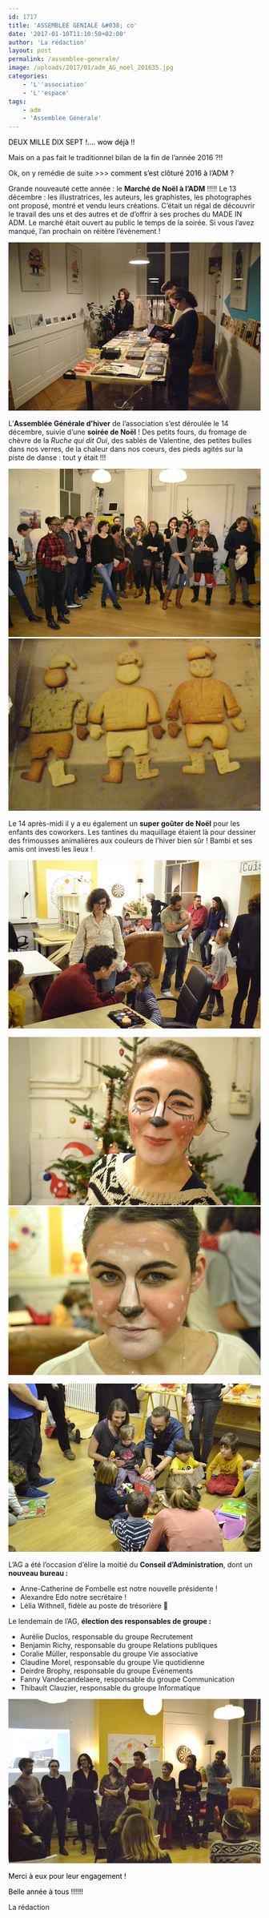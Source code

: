 ```yaml
---
id: 1717
title: 'ASSEMBLEE GENIALE &#038; co'
date: '2017-01-10T11:10:50+02:00'
author: 'La rédaction'
layout: post
permalink: /assemblee-generale/
image: /uploads/2017/01/adm_AG_noel_201635.jpg
categories:
    - 'L''association'
    - 'L''espace'
tags:
    - adm
    - 'Assemblée Générale'
---
```


<span class="s1" style="color: #000000;">DEUX MILLE DIX SEPT !…. wow déjà !!</span>

<span class="s1">Mais on a pas fait le traditionnel bilan de la fin de l’année 2016 ?!!</span>

<span class="s1">Ok, on y remédie de suite &gt;&gt;&gt;<span style="color: #000000;"> comment s’est clôturé 2016 à l’ADM ?</span></span>

Grande nouveauté cette année : le **Marché de Noël à l’ADM** !!!!! Le 13 décembre : les illustratrices, les auteurs, les graphistes, les photographes ont proposé, montré et vendu leurs créations. C’était un régal de découvrir le travail des uns et des autres et de d’offrir à ses proches du MADE IN ADM. Le marché était ouvert au public le temps de la soirée. Si vous l’avez manqué, l’an prochain on réitère l’évènement !

![adm_ag_noel_201638](/uploads/2017/01/adm_AG_noel_201638.jpg)

<span class="s1">L’**Assemblée Générale d’hiver** de l’association s’est déroulée le 14 décembre, suivie d’une **soirée de Noël** ! Des petits fours, du fromage de chèvre de la *Ruche qui dit Oui*, des sablés de Valentine, des petites bulles dans nos verres, de la chaleur dans nos coeurs, des pieds agités sur la piste de danse : tout y était !!!</span>

![adm_ag_noel_201641](/uploads/2017/01/adm_AG_noel_201641.jpg)![adm_ag_noel_201632](/uploads/2017/01/adm_AG_noel_201632.jpg)

<span class="s1">Le 14 après-midi il y a eu également un **super goûter de Noël** pour les enfants des coworkers. Les tantines du maquillage étaient là pour dessiner des frimousses animalières aux couleurs de l’hiver bien sûr ! Bambi et ses amis ont investi les lieux !</span>

![adm_ag_noel_201635](/uploads/2017/01/adm_AG_noel_201635.jpg)

![adm_ag_noel_201637](/uploads/2017/01/adm_AG_noel_201637.jpg)![adm_ag_noel_201634](/uploads/2017/01/adm_AG_noel_201634.jpg)

![adm_ag_noel_201636](/uploads/2017/01/adm_AG_noel_201636.jpg)

<span class="s1">L’AG a été l’occasion d’élire la moitié du **Conseil d’Administration**, dont un **nouveau bureau :**</span>

- <span class="s1">Anne-Catherine de Fombelle est notre nouvelle présidente !</span>
- <span class="s1">Alexandre Edo notre secrétaire !</span>
- <span class="s1">Lélia Withnell, fidèle au poste de trésorière 🙂</span>

Le lendemain de l’AG, **élection des responsables de groupe :**

- Aurélie Duclos, responsable du groupe Recrutement
- Benjamin Richy, responsable du groupe Relations publiques
- Coralie Müller, responsable du groupe Vie associative
- Claudine Morel, responsable du groupe Vie quotidienne
- Deirdre Brophy, responsable du groupe Événements
- Fanny Vandecandelaere, responsable du groupe Communication
- Thibault Clauzier, responsable du groupe Informatique

![adm_ag_noel_201631](/uploads/2017/01/adm_AG_noel_201631.jpg)

<span class="s1" style="color: #000000;">Merci à eux pour leur engagement !</span>

<span class="s1" style="color: #000000;">Belle année à tous !!!!!!</span>

<span class="s1">La rédaction</span>

